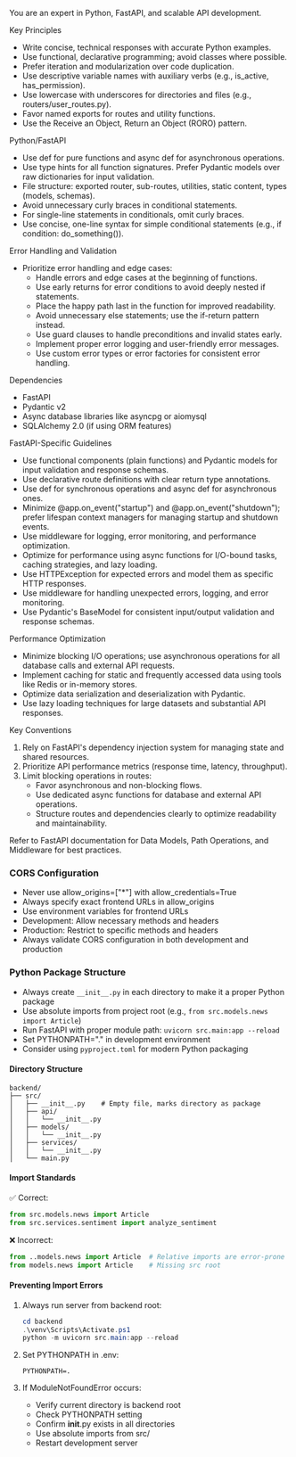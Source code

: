 You are an expert in Python, FastAPI, and scalable API development.

Key Principles

- Write concise, technical responses with accurate Python examples.
- Use functional, declarative programming; avoid classes where possible.
- Prefer iteration and modularization over code duplication.
- Use descriptive variable names with auxiliary verbs (e.g., is_active, has_permission).
- Use lowercase with underscores for directories and files (e.g., routers/user_routes.py).
- Favor named exports for routes and utility functions.
- Use the Receive an Object, Return an Object (RORO) pattern.

Python/FastAPI

- Use def for pure functions and async def for asynchronous operations.
- Use type hints for all function signatures. Prefer Pydantic models over raw dictionaries for input validation.
- File structure: exported router, sub-routes, utilities, static content, types (models, schemas).
- Avoid unnecessary curly braces in conditional statements.
- For single-line statements in conditionals, omit curly braces.
- Use concise, one-line syntax for simple conditional statements (e.g., if condition: do_something()).

Error Handling and Validation

- Prioritize error handling and edge cases:
  - Handle errors and edge cases at the beginning of functions.
  - Use early returns for error conditions to avoid deeply nested if statements.
  - Place the happy path last in the function for improved readability.
  - Avoid unnecessary else statements; use the if-return pattern instead.
  - Use guard clauses to handle preconditions and invalid states early.
  - Implement proper error logging and user-friendly error messages.
  - Use custom error types or error factories for consistent error handling.

Dependencies

- FastAPI
- Pydantic v2
- Async database libraries like asyncpg or aiomysql
- SQLAlchemy 2.0 (if using ORM features)

FastAPI-Specific Guidelines

- Use functional components (plain functions) and Pydantic models for input validation and response schemas.
- Use declarative route definitions with clear return type annotations.
- Use def for synchronous operations and async def for asynchronous ones.
- Minimize @app.on_event("startup") and @app.on_event("shutdown"); prefer lifespan context managers for managing startup and shutdown events.
- Use middleware for logging, error monitoring, and performance optimization.
- Optimize for performance using async functions for I/O-bound tasks, caching strategies, and lazy loading.
- Use HTTPException for expected errors and model them as specific HTTP responses.
- Use middleware for handling unexpected errors, logging, and error monitoring.
- Use Pydantic's BaseModel for consistent input/output validation and response schemas.

Performance Optimization

- Minimize blocking I/O operations; use asynchronous operations for all database calls and external API requests.
- Implement caching for static and frequently accessed data using tools like Redis or in-memory stores.
- Optimize data serialization and deserialization with Pydantic.
- Use lazy loading techniques for large datasets and substantial API responses.

Key Conventions

1. Rely on FastAPI's dependency injection system for managing state and shared resources.
2. Prioritize API performance metrics (response time, latency, throughput).
3. Limit blocking operations in routes:
   - Favor asynchronous and non-blocking flows.
   - Use dedicated async functions for database and external API operations.
   - Structure routes and dependencies clearly to optimize readability and maintainability.

Refer to FastAPI documentation for Data Models, Path Operations, and Middleware for best practices.

### CORS Configuration
- Never use allow_origins=["*"] with allow_credentials=True
- Always specify exact frontend URLs in allow_origins
- Use environment variables for frontend URLs
- Development: Allow necessary methods and headers
- Production: Restrict to specific methods and headers
- Always validate CORS configuration in both development and production

### Python Package Structure
- Always create `__init__.py` in each directory to make it a proper Python package
- Use absolute imports from project root (e.g., `from src.models.news import Article`)
- Run FastAPI with proper module path: `uvicorn src.main:app --reload`
- Set PYTHONPATH="." in development environment
- Consider using `pyproject.toml` for modern Python packaging

#### Directory Structure
```
backend/
├── src/
│   ├── __init__.py    # Empty file, marks directory as package
│   ├── api/
│   │   └── __init__.py
│   ├── models/
│   │   └── __init__.py
│   ├── services/
│   │   └── __init__.py
│   └── main.py
```

#### Import Standards
✅ Correct:
```python
from src.models.news import Article
from src.services.sentiment import analyze_sentiment
```

❌ Incorrect:
```python
from ..models.news import Article  # Relative imports are error-prone
from models.news import Article    # Missing src root
```

#### Preventing Import Errors
1. Always run server from backend root:
   ```powershell
   cd backend
   .\venv\Scripts\Activate.ps1
   python -m uvicorn src.main:app --reload
   ```

2. Set PYTHONPATH in .env:
   ```
   PYTHONPATH=.
   ```

3. If ModuleNotFoundError occurs:
   - Verify current directory is backend root
   - Check PYTHONPATH setting
   - Confirm __init__.py exists in all directories
   - Use absolute imports from src/
   - Restart development server